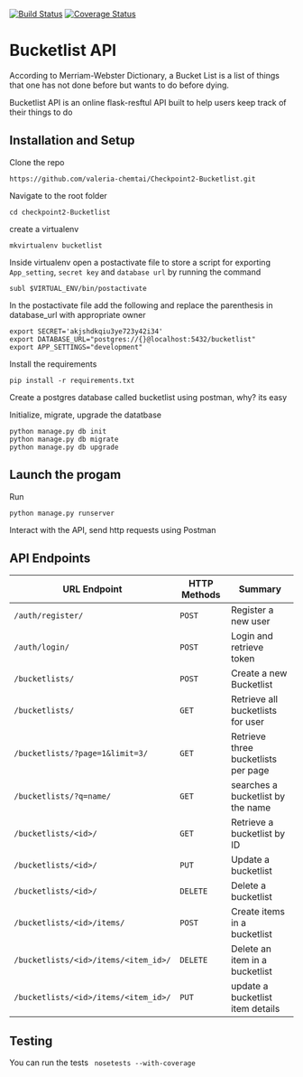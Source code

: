 [![Build Status](https://travis-ci.org/valeria-chemtai/Checkpoint2-Bucketlist.svg?branch=master)](https://travis-ci.org/valeria-chemtai/Checkpoint2-Bucketlist)
[![Coverage Status](https://coveralls.io/repos/github/valeria-chemtai/Checkpoint2-Bucketlist/badge.svg?branch=master)](https://coveralls.io/github/valeria-chemtai/Checkpoint2-Bucketlist?branch=master)
# Bucketlist API
According to Merriam-Webster Dictionary,  a Bucket List is a list of things that one has not done before but wants to do before dying.

Bucketlist API is an online flask-resftul API built to help users keep track of their things to do

## Installation and Setup
Clone the repo
```
https://github.com/valeria-chemtai/Checkpoint2-Bucketlist.git
```
Navigate to the root folder
```
cd checkpoint2-Bucketlist
```
create a virtualenv
```
mkvirtualenv bucketlist
```
Inside virtualenv open a postactivate file to store a script for exporting `App_setting`, `secret key` and `database url` by running the command
```
subl $VIRTUAL_ENV/bin/postactivate
```
In the postactivate file add the following and replace the parenthesis in database_url with appropriate owner
```
export SECRET='akjshdkqiu3ye723y42i34'
export DATABASE_URL="postgres://{}@localhost:5432/bucketlist"
export APP_SETTINGS="development"
```
Install the requirements
```
pip install -r requirements.txt
```
Create a postgres database called bucketlist using postman, why? its easy

Initialize, migrate, upgrade the datatbase
```
python manage.py db init
python manage.py db migrate
python manage.py db upgrade
```
## Launch the progam
Run 
```
python manage.py runserver
```
Interact with the API, send http requests using Postman
## API Endpoints
| URL Endpoint | HTTP Methods | Summary |
| -------- | ------------- | --------- |
| `/auth/register/` | `POST`  | Register a new user|
|  `/auth/login/` | `POST` | Login and retrieve token|
| `/bucketlists/` | `POST` | Create a new Bucketlist |
| `/bucketlists/` | `GET` | Retrieve all bucketlists for user |
| `/bucketlists/?page=1&limit=3/` | `GET` | Retrieve three bucketlists per page |
 `/bucketlists/?q=name/` | `GET` | searches a bucketlist by the name|
| `/bucketlists/<id>/` | `GET` |  Retrieve a bucketlist by ID|
| `/bucketlists/<id>/` | `PUT` | Update a bucketlist |
| `/bucketlists/<id>/` | `DELETE` | Delete a bucketlist |
| `/bucketlists/<id>/items/` | `POST` |  Create items in a bucketlist |
| `/bucketlists/<id>/items/<item_id>/` | `DELETE`| Delete an item in a bucketlist|
| `/bucketlists/<id>/items/<item_id>/` | `PUT`| update a bucketlist item details|

## Testing
You can run the tests ``` nosetests --with-coverage```
